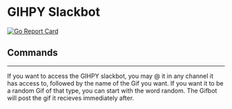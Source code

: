 # GIHPY Slackbot
[![Go Report Card](https://goreportcard.com/badge/github.com/spglancy/GIPHY-slackbot)](https://goreportcard.com/report/github.com/spglancy/GIPHY-slackbot)

## Commands
---
If you want to access the GIHPY slackbot, you may @ it in any channel it has access to, followed by the name of the Gif you want.  If you want it to be a random Gif of that type, you can start with the word random.  The Gifbot will post the gif it recieves immediately after.